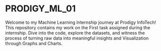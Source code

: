 # PRODIGY_ML_01
Welcome to my Machine Learning Internship journey at Prodigy InfoTech! This repository contains my work on the First task assigned during the internship. Dive into the code, explore the datasets, and witness the process of turning raw data into meaningful insights and Visualization through Graphs and Charts.

